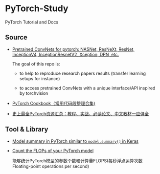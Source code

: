 # PyTorch-Study
PyTorch Tutorial and Docs




## Source

- [Pretrained ConvNets for pytorch: NASNet, ResNeXt, ResNet, InceptionV4, InceptionResnetV2, Xception, DPN, etc.](<https://github.com/Cadene/pretrained-models.pytorch>)

    The goal of this repo is:

    - to help to reproduce research papers results (transfer learning setups for instance)

    - to access pretrained ConvNets with a unique interface/API inspired by torchvision

- [PyTorch Cookbook（常用代码段整理合集)](<https://zhuanlan.zhihu.com/p/59205847?>)

- [史上最全PyTorch资源汇总：教程、实战、必读论文、中文教材一应俱全](<https://github.com/intermt/awesome-pytorch-chinese>)

## Tool & Library

- [Model summary in PyTorch similar to `model.summary()` in Keras](<https://github.com/sksq96/pytorch-summary>)

- [Count the FLOPs of your PyTorch model](https://github.com/lyken17/pytorch-opcounter)

    能够统计PyTorch模型的参数个数和计算量FLOPS(每秒浮点运算次数Floating-point operations per second)
